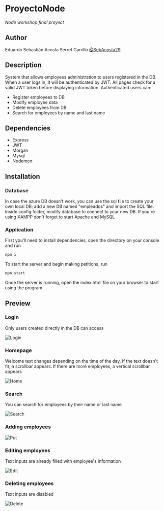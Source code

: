 # ProyectoNode
_Node workshop final proyect_

## Author
Eduardo Sebastián Acosta Serret Carrillo [@SebAcosta29](https://www.linkedin.com/in/sebacosta29/)

## Description
System that allows employees administration to users registered in the DB. When a user logs in, it will be authenticated by JWT. All pages check for a valid JWT token before displaying information. Authenticated users can:
* Register employees to DB
* Modify employee data
* Delete employees from DB
* Search for employees by name and last name

## Dependencies
* Express 
* JWT
* Morgan
* Mysql
* Nodemon

## Installation
### Database
In case the azure DB doesn't work, you can use the sql file to create your own local DB; add a new DB named "empleados" and import the SQL file. Inside config folder, modify database to connect to your new DB. If you're using XAMPP don't forget to start Apache and MySQL

### Application
First you'll need to install dependencies, open the directory on your console and run
  ```sh
  npm i
  ```
  
To start the server and begin making petitions, run
  ```sh
  npm start
  ```

Once the server is running, open the index.html file on your browser to start using the program

## Preview
### Login
Only users created directly in the DB can access

![Login](https://user-images.githubusercontent.com/82831189/207216400-a00bdc95-6537-4259-92f0-0052493c1def.png)

### Homepage
Welcome text changes depending on the time of the day. If the text doesn't fit, a scrollbar appears. If there are more employees, a vertical scrollbar appears

![Home](https://user-images.githubusercontent.com/82831189/207216450-4731e235-b65f-47fe-bc1a-d8e7de4427d8.png)

### Search
You can search for employees by their name or last name

![Search](https://user-images.githubusercontent.com/82831189/207216500-d0f329e1-480e-4ce6-9a3d-ebf97e3d0d68.png)

### Adding employees

![Put](https://user-images.githubusercontent.com/82831189/207216535-178cc7e7-6a4d-4efe-83ac-bde34bc13aee.png)

### Editing employees
Text inputs are already filled with employee's information

![Edit](https://user-images.githubusercontent.com/82831189/207216569-8dc0da10-f22a-4591-882c-38c4ac438d87.png)

### Deleting employees
Text inputs are disabled

![Delete](https://user-images.githubusercontent.com/82831189/207217331-8b5c26cc-d7bc-408b-8910-cad4c0abc43f.png)

